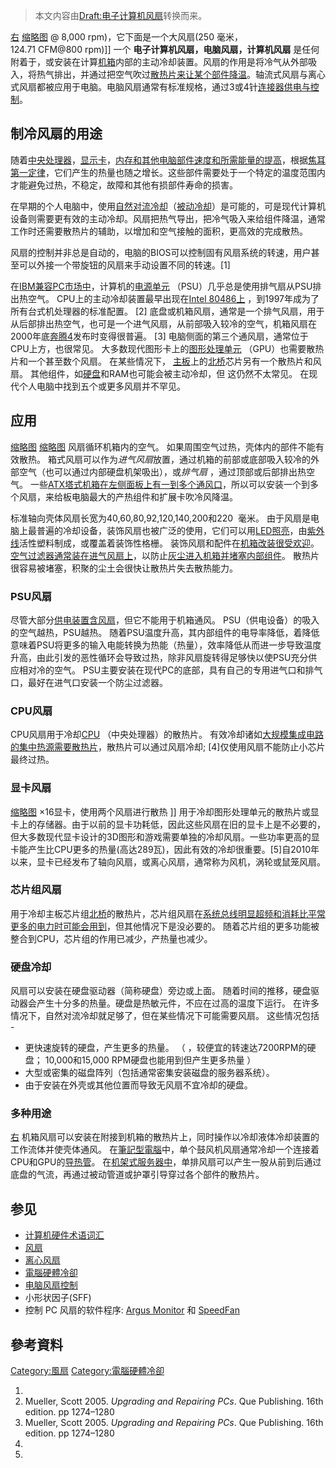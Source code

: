 > 本文内容由[Draft:电子计算机风扇](https://zh.wikipedia.org/wiki/Draft:电子计算机风扇)转换而来。


[右](https://zh.wikipedia.org/wiki/File:80mm_fan.jpg "fig:右") [缩略图](https://zh.wikipedia.org/wiki/File:Computer_fan_comparison_\(Sharkoon_250mm_vs_Titan_30mm\).jpg "fig:缩略图") @ 8,000 rpm)，它下面是一个大风扇(250 毫米，124.71 CFM@800 rpm)\]\] 一个 **电子计算机风扇，电脑风扇，计算机风扇** 是任何附着于，或安装在计算[机箱](../Page/机箱.md "wikilink")内部的主动冷却装置。风扇的作用是将冷气从外部吸入，将热气排出，并通过把空气吹过[散热片来让某个部件降温](https://zh.wikipedia.org/wiki/散热片 "wikilink")。轴流式风扇与离心式风扇都被应用于电脑。电脑风扇通常有标准规格，通过3或4针[连接器供电与控制](https://zh.wikipedia.org/wiki/电子连接器 "wikilink")。

## 制冷风扇的用途

随着[中央处理器](../Page/中央处理器.md "wikilink")，[显示卡](../Page/显示卡.md "wikilink")，[内存和其他电脑部件速度和所需能量的提高](../Page/随机存取存储器.md "wikilink")，根据[焦耳第一定律](https://zh.wikipedia.org/wiki/焦耳加热 "wikilink")，它们产生的热量也随之增长。这些部件需要处于一个特定的温度范围内才能避免过热，不稳定，故障和其他有损部件寿命的损害。

在早期的个人电脑中，使用[自然对流冷却](https://zh.wikipedia.org/wiki/自然对流 "wikilink")（[被动冷却](https://zh.wikipedia.org/wiki/无动力制冷 "wikilink")）是可能的，可是现代计算机设备则需要更有效的主动冷却。风扇把热气导出，把冷气吸入来给组件降温，通常工作时还需要散热片的辅助，以增加和空气接触的面积，更高效的完成散热。

风扇的控制并非总是自动的，电脑的BIOS可以控制固有风扇系统的转速，用户甚至可以外接一个带旋钮的风扇来手动设置不同的转速。\[1\]

在[IBM兼容PC市场中](../Page/IBM_PC兼容机.md "wikilink")，计算机的[电源单元](../Page/電源供應器.md "wikilink") （PSU）几乎总是使用排气扇从PSU排出热空气。 CPU上的主动冷却装置最早出现在[Intel 80486上](../Page/Intel_80486.md "wikilink") ，到1997年成为了所有台式机处理器的标准配置。 \[2\] 底盘或机箱风扇，通常是一个排气风扇，用于从后部排出热空气，也可是一个进气风扇，从前部吸入较冷的空气，机箱风扇在2000年底[奔腾4](../Page/奔腾4.md "wikilink")发布时变得很普遍。 \[3\] 电脑侧面的第三个通风扇，通常位于CPU上方，也很常见。 大多数现代图形卡上的[图形处理单元](../Page/圖形處理器.md "wikilink") （GPU）也需要散热片和一个甚至数个风扇。 在某些情况下， [主板](../Page/主板.md "wikilink")上的[北桥](../Page/北桥.md "wikilink")芯片另有一个散热片和风扇。 其他组件，如[硬盘](../Page/硬盘.md "wikilink")和RAM也可能会被主动冷却，但 这仍然不太常见。 在现代个人电脑中找到五个或更多风扇并不罕见。

## 应用

[缩略图](https://zh.wikipedia.org/wiki/File:Arctic_cooling_fan_Pro_TC_20060621.jpg "fig:缩略图") [缩略图](https://zh.wikipedia.org/wiki/File:Fans_from_computer_case_-_front_and_back_-_2018-05-22.jpg "fig:缩略图") 风扇循环机箱内的空气。 如果周围空气过热，壳体内的部件不能有效散热。 箱式风扇可以作为*进气风扇*放置，通过机箱的前部或底部吸入较冷的外部空气（也可以通过内部硬盘机架吸出），或*排气扇* ，通过顶部或后部排出热空气。 一些[ATX塔式机箱在左侧面板上有一到多个通风口](../Page/ATX規格.md "wikilink")，所以可以安装一个到多个风扇，来给板电脑最大的产热组件和扩展卡吹冷风降温。

标准轴向壳体风扇长宽为40,60,80,92,120,140,200和220  毫米。 由于风扇是电脑上最普遍的冷却设备，装饰风扇也被广泛的使用，它们可以用[LED照亮](../Page/發光二極管.md "wikilink")，由[紫外线](../Page/紫外线.md "wikilink")活性塑料制成，或覆盖着装饰性格栅。 装饰风扇和配件在[机箱改装很受欢迎](../Page/機殼改裝.md "wikilink")。 [空气过滤器通常装在进气风扇上](../Page/空气滤清器.md "wikilink")，以防止[灰尘进入机箱并堵塞内部组件](../Page/灰塵.md "wikilink")。 散热片很容易被堵塞，积聚的尘土会很快让散热片失去散热能力。

### PSU风扇

尽管大部分[供电装置含风扇](../Page/電源供應.md "wikilink")，但它不能用于机箱通风。 PSU（供电设备）的吸入的空气越热，PSU越热。 随着PSU温度升高，其内部组件的电导率降低，着降低意味着PSU将更多的输入电能转换为热能（热量），效率降低从而进一步导致温度升高，由此引发的恶性循环会导致过热，除非风扇旋转得足够快以使PSU充分供应相对冷的空气。 PSU主要安装在现代PC的底部，具有自己的专用进气口和排气口，最好在进气口安装一个防尘过滤器。

### CPU风扇

CPU风扇用于冷却[CPU](../Page/中央处理器.md "wikilink") （中央处理器）的散热片。 有效冷却诸如[大规模集成电路的集中热源需要散热片](../Page/集成电路.md "wikilink")，散热片可以通过风扇冷却; \[4\]仅使用风扇不能防止小芯片最终过热。

### 显卡风扇

[缩略图](https://zh.wikipedia.org/wiki/File:ASUS_GTX-650_Ti_TOP_Cu-II_PCI_Express_3.0_x16_graphics_card.jpg "fig:缩略图") ×16显卡，使用两个风扇进行散热 \]\] 用于冷却图形处理单元的散热片或显卡上的存储器。由于以前的显卡功耗低，因此这些风扇在旧的显卡上是不必要的，但大多数现代显卡设计的3D图形和游戏需要单独的冷却风扇。一些功率更高的显卡能产生比CPU更多的热量(高达289瓦)，因此有效的冷却很重要。\[5\]自2010年以来，显卡已经发布了轴向风扇，或离心风扇，通常称为风机，涡轮或鼠笼风扇。

### 芯片组风扇

用于冷却主板芯片组[北桥](../Page/北桥.md "wikilink")的散热片，芯片组风扇在[系统总线明显](https://zh.wikipedia.org/wiki/系统总线 "wikilink")[超频和消耗比平常更多的电力时可能会用到](https://zh.wikipedia.org/wiki/超频 "wikilink")，但其他情况下是没必要的。 随着芯片组的更多功能被整合到CPU，芯片组的作用已减少，产热量也减少。

### 硬盘冷却

风扇可以安装在硬盘驱动器（简称硬盘）旁边或上面。 随着时间的推移，硬盘驱动器会产生十分多的热量。硬盘是热敏元件，不应在过高的温度下运行。 在许多情况下，自然对流冷却就足够了，但在某些情况下可能需要风扇。 这些情况包括 -

  - 更快速旋转的硬盘，产生更多的热量。 （  ，较便宜的转速达7200RPM的硬盘； 10,000和15,000 RPM硬盘也能用到但产生更多热量 ）
  - 大型或密集的磁盘阵列（包括通常密集安装磁盘的服务器系统）。
  - 由于安装在外壳或其他位置而导致无风扇不宜冷却的硬盘。

### 多种用途

[右](https://zh.wikipedia.org/wiki/File:Radialluefter.jpg "fig:右") 机箱风扇可以安装在附接到机箱的散热片上，同时操作以冷却液体冷却装置的工作流体并使壳体通风。 在[筆記型電腦](../Page/筆記型電腦.md "wikilink")中，单个鼓风机风扇通常冷却一个连接着CPU和GPU的[导热管](../Page/熱導管.md "wikilink")。 在[机架式服务器中](https://zh.wikipedia.org/wiki/19吋機架 "wikilink")，单排风扇可以产生一股从前到后通过底盘的气流，再通过被动管道或护罩引导穿过各个部件的散热片。

## 参见

  - [计算机硬件术语词汇](https://zh.wikipedia.org/wiki/计算机硬件术语词汇 "wikilink")
  - [风扇](../Page/风扇.md "wikilink")
  - [离心风扇](https://zh.wikipedia.org/wiki/离心风扇 "wikilink")
  - [電腦硬體冷卻](../Page/電腦硬體冷卻.md "wikilink")
  - [电脑风扇控制](https://zh.wikipedia.org/wiki/电脑风扇控制 "wikilink")
  - 小形状因子(SFF)
  - 控制 PC 风扇的软件程序: [Argus Monitor](https://zh.wikipedia.org/wiki/Argus_Monitor "wikilink") 和 [SpeedFan](https://zh.wikipedia.org/wiki/SpeedFan "wikilink")

## 參考資料

[Category:風扇](https://zh.wikipedia.org/wiki/Category:風扇 "wikilink") [Category:電腦硬體冷卻](https://zh.wikipedia.org/wiki/Category:電腦硬體冷卻 "wikilink")

1.
2.  Mueller, Scott 2005. *Upgrading and Repairing PCs*. Que Publishing. 16th edition. pp 1274–1280
3.  Mueller, Scott 2005. *Upgrading and Repairing PCs*. Que Publishing. 16th edition. pp 1274–1280
4.
5.